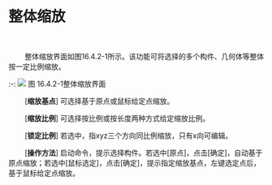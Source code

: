  # 整体缩放
<br/>

&emsp;&emsp; 整体缩放界面如图16.4.2\-1所示。该功能可将选择的多个构件、几何体等整体按一定比例缩放。

:-: ![](images/16.4.2.1.png)
图 16.4.2\-1整体缩放界面

&emsp;&emsp; \[**缩放基点**\] 可选择基于原点或鼠标给定点缩放。

&emsp;&emsp; \[**缩放比例**\] 可选择按比例或按长度两种方式给定缩放比例。

&emsp;&emsp; \[**锁定比例**\] 若选中，指xyz三个方向同比例缩放，只有x向可编辑。

&emsp;&emsp; \[**操作方法**\] 启动命令，提示选择构件。若选中\[原点\]，点击\[确定\]，自动基于原点缩放；若选中\[鼠标选定\]，点击\[确定\]，提示指定缩放基点，左键选定点后，基于鼠标给定点缩放。